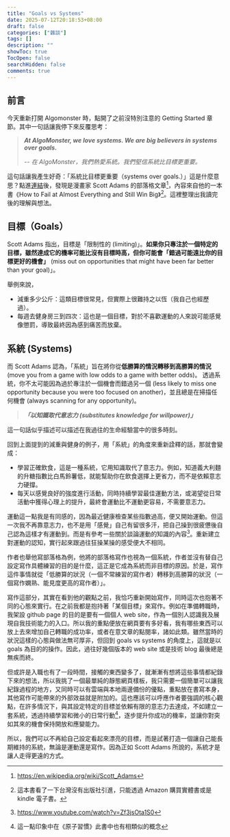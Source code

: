```yaml
---
title: "Goals vs Systems"
date: 2025-07-12T20:18:53+08:00
draft: false
categories: ["雜談"]
tags: []
description: ""
showToc: true
TocOpen: false
searchHidden: false
comments: true
---
```


## 前言

今天重新打開 Algomonster 時，點開了之前沒特別注意的 Getting Started 章節。其中一句話讓我停下來反覆思考：

>***At AlgoMonster, we love systems. We are big believers in systems over goals.***
>
>_-- 在 AlgoMonster，我們熱愛系統。我們堅信系統比目標更重要。_

這句話讓我產生好奇：「系統比目標更重要（systems over goals.）」這是什麼意思？點進[連結](https://web.archive.org/web/20210811125743/https://www.scottadamssays.com/2013/11/18/goals-vs-systems/)後，發現是漫畫家 Scott Adams 的部落格文章[^1]，內容來自他的一本書《How to Fail at Almost Everything and Still Win Big》[^2]。這裡整理出我讀完後的理解與想法。

## 目標（Goals）

Scott Adams 指出，目標是「限制性的 (limiting)」。**如果你只專注於一個特定的目標，雖然達成它的機率可能比沒有目標時高，但你可能會「錯過可能遠比你的目標更好的機會」** (miss out on opportunities that might have been far better than your goal)」。

舉例來說，

- 減重多少公斤：這類目標很常見，但實際上很難持之以恆（我自己也經歷過）。
- 每週去健身房三到四次：這也是一個目標，對於不喜歡運動的人來說可能感覺像懲罰，導致最終因為感到痛苦而放棄。

## 系統 (Systems)

而 Scott Adams 認為，「系統」旨在將你從**低勝算的情況轉移到高勝算的情況** (move you from a game with low odds to a game with better odds)。
透過系統，你不太可能因為過於專注於一個機會而錯過另一個 (less likely to miss one opportunity because you were too focused on another)，並且總是在掃描任何機會 (always scanning for any opportunity)。

>***「以知識取代意志力 (substitutes knowledge for willpower)」***

這一句話似乎描述可以描述在我過往的生命經驗當中的很多時刻。

回到上面提到的減重與健身的例子，用「系統」的角度來重新詮釋的話，那就會變成：

- 學習正確飲食，這是一種系統，它用知識取代了意志力。例如，知道義大利麵的升糖指數比白馬鈴薯低，就能幫助你在飲食選擇上更省力，而不是依賴意志力硬撐。
- 每天以感覺良好的強度進行活動，同時持續學習最佳運動方法，或渴望從日常活動中獲得心理上的提升，最終會運動比不運動更容易，不需要意志力。

運動這一點我是有同感的，因為最近健康檢查某些指數過高，便又開始運動。但這一次我不再靠意志力，也不是用「感覺」自己有留很多汗，把自己操到很疲憊後自己認為這樣才有運動到。而是有參考一些關於談論運動的知識的內容[^3]。重新建立對運動的認知，實行起來跟過往狂操某操的感受便大不相同。

作者也舉他寫部落格為例，他將的部落格寫作也視為一個系統，作者並沒有替自己設定寫作具體練習的目的是什麼，這正是它成為系統而非目標的原因。於是，寫作這件事情就從「低勝算的狀況（一個不常練習的寫作者）轉移到高勝算的狀況（一個寫作嫻熟、能見度更高的寫作者）」。

寫作這部分，其實在看到他的觀點之前，我恰巧重新開始寫作，同時這次也抱著不同的心態來實行。在之前我都是抱持著「某個目標」來寫作。例如在準備轉職時，我架設 github page 的目的是要有一個個人 web site，作為一個別人認識我及展現自我技術能力的入口。所以我的重點便放在網頁要有多好看，我有哪些東西可以放上去來增加自己轉職的成功率，或者在意文章的點閱率，諸如此類。雖然當時的狀況這樣的心態與做法無可厚非，但回到 goals vs systems 的角度上，這就是以 goals 為目的的操作。因此，過往好幾個版本的 web site 或是技術 blog 最後總是無疾而終。

但或許是入職也有了一段時間，接觸的東西變多了，就漸漸有想將這些事情都紀錄下來的想法，所以我挑了一個最單純的靜態網頁樣板，我只需要一個簡單可以讓我紀錄過程的地方，又同時可以有雲端與本地兩邊備份的優點，重點放在書寫本身，其他寫作可能帶來的外部效益就是附加的。這也應該可以呼應作者要強調的核心觀點，在許多情況下，與其設定特定的目標並依賴有限的意志力去達成，不如建立一套系統，透過持續學習和微小的日常行動[^4]，逐步提升你成功的機率，並讓你對突如其來的機會保持開放和應變能力。

所以，我們可以不再給自己設定看起來漂亮的目標，而是試著打造一個讓自己能長期維持的系統，無論是運動還是寫作。因為正如 Scott Adams 所說的，系統才是讓人走得更遠的方式。


[^1]: https://en.wikipedia.org/wiki/Scott_Adams
[^2]: 這本書看了一下台灣沒有出版社引進，只能透過 Amazon 購買實體書或是 kindle 電子書。
[^3]: https://www.youtube.com/watch?v=Zf3jsOta1S0
[^4]: 這一點印象中在《原子習慣》此書中也有相類似的概念


